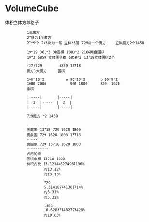# VolumeCube
体积立体方块格子

              1块魔方
              27块为1个魔方
              27*9个 243块为一层 立体*3层 729块一个魔方 　　立体魔方2个1458

              19*19 361*3 3D围棋 1083*2 2166两盘围棋 
              19^3 6859‬ 立体围棋格 6859*2 13718立体围棋2个
              ---------- 
              (27)729        6859 13718 
              魔方)大魔方     围棋
              
              100*10*2          a 90*10*2       b 90*9*2
              1000 2000‬           900 1800      810  1620
              象棋
              
              |-----|       |-----| 
              |  3  |-----　|  3  |
              |-----|       |-----|
              
              729魔方 *2 1458
              
              ---------- 
              围魔象 13718 729 1620 1800
              魔象围 729 1620 1800 13718
              -----
              魔围象 729 13718 1620 1800
              ---------- 
              占用的块
              围棋象棋 13718 1800
              体积占比 13.121446274967196%
                      约13.12%
                      约13.13%
              
                      729
                      5.314185741361714% 
                      约5.31%
                      约5.32%
                      
                      1458
                      10.628371482723428%
                      约10.63%
                      
              
